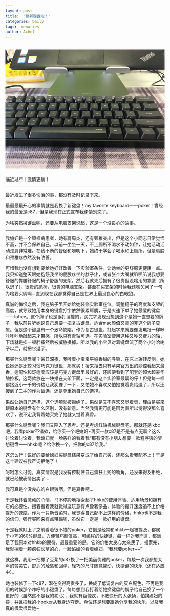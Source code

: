 ```yaml
---
layout: post
title:  "换新键盘啦！"
categories: Daily
tags:  memories
author: Achel
---
```


![图片.jpg](/pic/20200117.jpg)
---

临近过年！激情更新！

---

最近发生了很多快落的事，都没有及时记录下来。

最最最最开心的事情就是我换了新键盘！my favorite keyboard——poker！曾经我的最爱是c87，但是我现在正式宣布我移情别恋了。

为啥突然换键盘呢，还要从电脑支架说起，这是一个没良心的故事。

---

我媳妇是一个颈椎病患者，她有肩周炎，还有颈椎突出，但是这个小同志日常觉悟不高，并不会保养自己，以前一坐坐一天，不上厕所不喝水不动如钟，让她活动活动颈肩非常难。在我不断的督促和唠叨下，她终于学会了喝水和上厕所，但是肩膀和颈椎疼依然没有改善。

可惜我也没有想到要给她好好改善一下实验室条件，让她坐的更舒服更健康一点。我只知道整天跟她抱怨我坐的屁股疼坐的脖子疼，或者张个大嘴就叭叭叭说我想要舒服的靠腰舒服的椅子舒服的支架。然后我就先后拥有了很贵但没啥用的靠腰（所以退了），很贵的跪椅，很贵的电脑支架。甚至在买支架的时候我还嘴欠问了一句为啥要买俩啊...直到现在我都觉得自己是世界上最没良心的白眼狼。

真诚的悔恨之后，我在脑子里开始给她装修实验室座位。调整椅子的高度和支架的高度，就导致她用本身的键盘打字依然很累肩膀，于是火速下单了她最爱的键盘——lofree。这个牌子也是误打误撞的，买完才发现没想到这个是她一直想要的牌子，我以前只听她说自己想要一把复古键盘，适合mac颜值又高的非这个牌子莫属。但是这个键盘有一个致命缺陷，作为复古键盘，打起字来就要像发电报一样咔咔咔咔地敲起来才带感，所以只有青轴可选。在实验室使用这种又吵又费力的轴，下场就是挨一顿胖揍然后被威胁换掉。所以我的小宝贝对着键盘流了两个小时哈喇子以后，就把它退了。

那买什么键盘呢？某日深夜，我听着小宝宝平稳香甜的呼吸，在床上辗转反侧。她说她还是比较习惯巧克力键盘，那就买！搜来搜去只有苹果官方出的妙控看起来最香，适配性和舒适度应该是巧克力键盘里最好的，还顺便看到了配套的超大超豪华触控板，这两款放在一块摆在支架下面，一定是这个实验室最靓的仔！但是每一样都接近小一千的价格让我犹豫了一下，又怕她不喜欢又怕她觉着贵给退了，所以还搜到了二手的作为备选，还是尊重她自己的选择。

果然让她自己选择，这个选项就被拒绝了。果然是又不喜欢又觉着贵，理由是买来跟原本的键盘有什么区别，没有新意。当然我猜更可能是因为贵所以觉得没那么喜欢了，说不定我背着她买完了她就又觉着真香。

那买什么键盘呢？我们又陷入了思考。还是考虑红轴机械键盘吧，那就还是ikbc吧，我看poker不错欸，给你买一个吧媳妇~再买一款c87是不是有点无聊？这么讨论着讨论着，我媳妇就一脸慈祥的看着我“那有没有小朋友想要一款程序猿的梦想键盘——hhkb呢？给你换一个，把你的c87给我。”

这怎么行！说好的要给媳妇买键盘结果变成了给自己买，还那么贵我配不上！于是这个建议被我严词拒绝了！

呵呵怎么可能，真实情况是我没有控制住自己疯狂上扬的嘴角，还没来得及拒绝，就已经被表情出卖了...

我可真是个没良心的白眼狼啊，但是真香啊...

于是我怀着激动的心情，马不停蹄地搜索起了hhkb的使用体验、适用场景和拥有它的必要性。搜着搜着我就觉得这玩意有点像奢侈品，体验的提升速度追不上价格提升的速度。作为一只新晋菜鸡，我觉得自己配不上这样的价格，hhkb也不是我的信仰，强行买回来有点糟蹋钱，虽然它一定是一款好用的键盘。

于是我就盯上了之前看着很不错的poker，它倒是经常和hhkb一起被提及，都属于小巧的60%键盘，方便轻巧颜值高，可编程的快捷键，每一样对我而言，都满足了我原本对hhkb的期待，最最重要的是，它的价格太良心太亲民了。搜索完，我就揣着一颗疯狂长草的心，一脸谄媚的看着媳妇，“我想要poker~~”

就这样，我用一把撒了豆浆的c87换了一把美丽优雅的poker，每敲一次我都想大声的赞美它，舒适的触感和回弹，轻巧的尺寸随意挪动，快捷键的快乐（还在适应中）。

她也装修了一下c87，潜在变得高贵多了，换成了低调复古的灰白配色，不再是我用的时候那个咋呼的小键盘了。每每想到我打着给她换键盘的幌子给自己换了一个更好的（虽然这不是我的初心），我就有丝愧疚，不敢快乐的太张扬，怕挨媳妇的揍，并且把我的小poker从我身边夺走。单位还是想要跟她分享我的快乐，以及我真的很爱很爱她~

